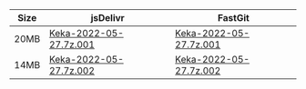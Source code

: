 |    Size   |     jsDelivr  | FastGit |
|  ---  |  ---  |  ---  |
| 20MB | [Keka-2022-05-27.7z.001](https://cdn.jsdelivr.net/gh/appleians/Keka@main/Keka-2022-05-27.7z.001) | [Keka-2022-05-27.7z.001](https://raw.fastgit.org/appleians/Keka/main/Keka-2022-05-27.7z.001) |
| 14MB | [Keka-2022-05-27.7z.002](https://cdn.jsdelivr.net/gh/appleians/Keka@main/Keka-2022-05-27.7z.002) | [Keka-2022-05-27.7z.002](https://raw.fastgit.org/appleians/Keka/main/Keka-2022-05-27.7z.002) |
